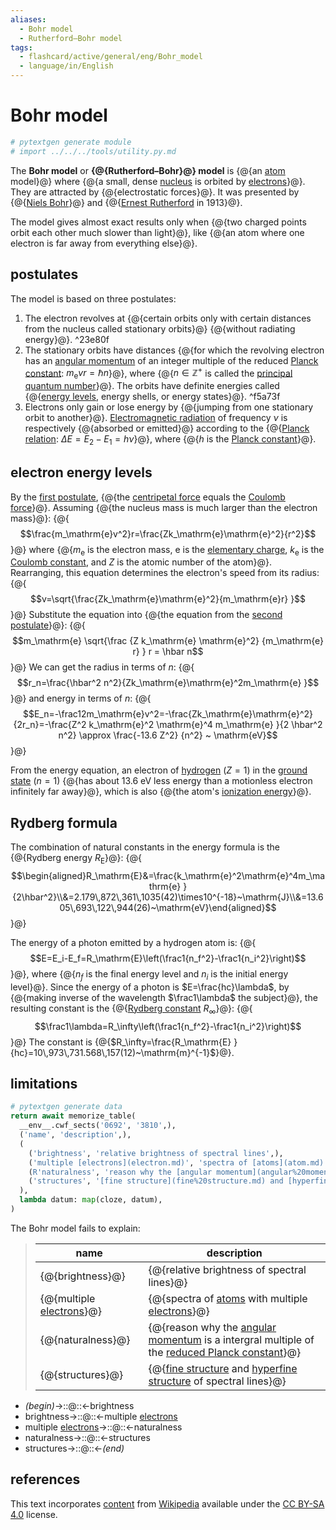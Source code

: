 ```yaml
---
aliases:
  - Bohr model
  - Rutherford–Bohr model
tags:
  - flashcard/active/general/eng/Bohr_model
  - language/in/English
---
```


# Bohr model

```Python
# pytextgen generate module
# import ../../../tools/utility.py.md
```

The __Bohr model__ or __{@{Rutherford–Bohr}@} model__ is {@{an [atom](atom.md) model}@} where {@{a small, dense [nucleus](nucleus.md) is orbited by [electrons](electron.md)}@}. They are attracted by {@{electrostatic forces}@}. It was presented by {@{[Niels Bohr](Niels%20Bohr.md)}@} and {@{[Ernest Rutherford](Ernest%20Rutherford.md) in 1913}@}. <!--SR:!2026-12-03,998,290!2026-06-04,964,330!2026-01-27,565,190!2029-11-29,1767,310!2027-10-02,984,232!2026-02-12,826,332-->

The model gives almost exact results only when {@{two charged points orbit each other much slower than light}@}, like {@{an atom where one electron is far away from everything else}@}. <!--SR:!2028-04-16,1209,290!2029-08-28,1689,292-->

## postulates

The model is based on three postulates:

1. The electron revolves at {@{certain orbits only with certain distances from the nucleus called stationary orbits}@} {@{without radiating energy}@}. <a id="^23e80f"></a>^23e80f
2. The stationary orbits have distances {@{for which the revolving electron has an [angular momentum](angular%20momentum.md) of an integer multiple of the reduced [Planck constant](Planck%20constant.md): $m_\mathrm{e} v r = \hbar n$}@}, where {@{$n\in\mathbb{Z}^+$ is called the [principal quantum number](principal%20quantum%20number.md)}@}. The orbits have definite energies called {@{[energy levels](energy%20level.md), energy shells, or energy states}@}. <a id="^f5a73f"></a>^f5a73f
3. Electrons only gain or lose energy by {@{jumping from one stationary orbit to another}@}. [Electromagnetic radiation](electromagnetic%20radiation.md) of frequency $\nu$ is respectively {@{absorbed or emitted}@} according to the {@{[Planck relation](Planck%20relation.md): $\Delta{}E=E_2-E_1=h\nu$}@}, where {@{$h$ is the [Planck constant](Planck%20constant)}@}. <!--SR:!2027-11-05,1102,250!2027-03-08,821,270!2025-06-04,421,210!2028-04-12,1375,290!2028-03-28,1364,290!2029-04-04,1586,272!2026-03-28,918,332!2028-11-05,1555,292!2027-07-06,1198,332-->

## electron energy levels

By the [first postulate](#^23e80f), {@{the [centripetal force](centripetal%20force.md) equals the [Coulomb force](Coulomb%20force.md)}@}. Assuming {@{the nucleus mass is much larger than the electron mass}@}:
{@{$$\frac{m_\mathrm{e}v^2}r=\frac{Zk_\mathrm{e}\mathrm{e}^2}{r^2}$$}@}
where {@{$m_\mathrm{e}$ is the electron mass, $\mathrm{e}$ is the [elementary charge](elementary%20charge.md), $k_\mathrm{e}$ is the [Coulomb constant](Coulomb%20constant.md), and $Z$ is the atomic number of the atom}@}. Rearranging, this equation determines the electron's speed from its radius:
{@{$$v=\sqrt{\frac{Zk_\mathrm{e}\mathrm{e}^2}{m_\mathrm{e}r} }$$}@}
Substitute the equation into {@{the equation from the [second postulate](#^f5a73f)}@}:
{@{$$m_\mathrm{e} \sqrt{\frac {Z k_\mathrm{e} \mathrm{e}^2} {m_\mathrm{e} r} } r = \hbar n$$}@}
We can get the radius in terms of $n$:
{@{$$r_n=\frac{\hbar^2 n^2}{Zk_\mathrm{e}\mathrm{e}^2m_\mathrm{e} }$$}@}
and energy in terms of $n$:
{@{$$E_n=-\frac12m_\mathrm{e}v^2=-\frac{Zk_\mathrm{e}\mathrm{e}^2}{2r_n}=-\frac{Z^2 k_\mathrm{e}^2 \mathrm{e}^4 m_\mathrm{e} }{2 \hbar^2 n^2} \approx \frac{-13.6 Z^2} {n^2} ~ \mathrm{eV}$$}@} <!--SR:!2025-09-23,747,314!2025-12-17,809,314!2025-09-08,537,254!2025-10-18,277,294!2027-12-16,1234,294!2025-07-08,517,254!2025-05-11,555,274!2025-05-19,85,130!2025-07-17,461,254-->

From the energy equation, an electron of [hydrogen](hydrogen.md) ($Z=1$) in the [ground state](ground%20state.md) ($n=1$) {@{has about 13.6 eV less energy than a motionless electron infinitely far away}@}, which is also {@{the atom's [ionization energy](ionization%20energy.md)}@}. <!--SR:!2025-10-24,669,279!2030-05-23,2007,319-->

## Rydberg formula

The combination of natural constants in the energy formula is the {@{Rydberg energy $R_\mathrm{E}$}@}:
{@{$$\begin{aligned}R_\mathrm{E}&=\frac{k_\mathrm{e}^2\mathrm{e}^4m_\mathrm{e} }{2\hbar^2}\\&=2.179\,872\,361\,1035(42)\times10^{-18}~\mathrm{J}\\&=13.605\,693\,122\,944(26)~\mathrm{eV}\end{aligned}$$}@} <!--SR:!2028-11-27,1485,302!2025-05-13,168,222-->

The energy of a photon emitted by a hydrogen atom is:
{@{$$E=E_i-E_f=R_\mathrm{E}\left(\frac1{n_f^2}-\frac1{n_i^2}\right)$$}@}, where {@{$n_f$ is the final energy level and $n_i$ is the initial energy level}@}. Since the energy of a photon is $E=\frac{hc}\lambda$, by {@{making inverse of the wavelength $\frac1\lambda$ the subject}@}, the resulting constant is the {@{[Rydberg constant](Rydberg%20constant.md) $R_\infty$}@}:
{@{$$\frac1\lambda=R_\infty\left(\frac1{n_f^2}-\frac1{n_i^2}\right)$$}@} The constant is {@{$R_\infty=\frac{R_\mathrm{E} }{hc}=10\,973\,731.568\,157(12)~\mathrm{m}^{-1}$}@}. <!--SR:!2028-04-21,1338,302!2025-10-09,763,322!2026-01-26,836,322!2025-05-02,580,302!2029-01-09,1489,302!2025-03-29,35,130-->

## limitations

```Python
# pytextgen generate data
return await memorize_table(
  __env__.cwf_sects('0692', '3810',),
  ('name', 'description',),
  (
    ('brightness', 'relative brightness of spectral lines',),
    ('multiple [electrons](electron.md)', 'spectra of [atoms](atom.md) with multiple [electrons](electron.md)',),
    (R'naturalness', 'reason why the [angular momentum](angular%20momentum.md) is a intergral multiple of the [reduced Planck constant](Planck%20constant.md#reduced%20Planck%20constant)',),
    ('structures', '[fine structure](fine%20structure.md) and [hyperfine structure](hyperfine%20structure.md) of spectral lines',),
  ),
  lambda datum: map(cloze, datum),
)
```

The Bohr model fails to explain:

<!--pytextgen generate section="0692"--><!-- The following content is generated at 2024-03-07T10:22:56.394226+08:00. Any edits will be overridden! -->

> | name | description |
> |-|-|
> | {@{brightness}@} | {@{relative brightness of spectral lines}@} |
> | {@{multiple [electrons](electron.md)}@} | {@{spectra of [atoms](atom.md) with multiple [electrons](electron.md)}@} |
> | {@{naturalness}@} | {@{reason why the [angular momentum](angular%20momentum.md) is a intergral multiple of the [reduced Planck constant](Planck%20constant.md#reduced%20Planck%20constant)}@} |
> | {@{structures}@} | {@{[fine structure](fine%20structure.md) and [hyperfine structure](hyperfine%20structure.md) of spectral lines}@} | <!--SR:!2025-05-31,366,353!2029-05-07,1507,373!2027-05-17,908,353!2027-01-19,749,333!2025-05-03,328,361!2027-02-10,807,341!2027-08-06,972,361!2027-03-21,798,341-->

<!--/pytextgen-->

<!--pytextgen generate section="3810"--><!-- The following content is generated at 2024-02-17T18:00:08.056049+08:00. Any edits will be overridden! -->

- _(begin)_→::@::←brightness <!--SR:!2029-08-22,1749,344!2025-04-21,334,353-->
- brightness→::@::←multiple [electrons](electron.md) <!--SR:!2028-02-10,1063,284!2025-04-07,228,273-->
- multiple [electrons](electron.md)→::@::←naturalness <!--SR:!2026-06-05,837,324!2025-09-03,414,313-->
- naturalness→::@::←structures <!--SR:!2027-02-11,981,324!2025-09-17,354,273-->
- structures→::@::←_(end)_ <!--SR:!2026-12-12,724,333!2025-11-11,436,333-->

<!--/pytextgen-->

## references

This text incorporates [content](https://en.wikipedia.org/wiki/Bohr_model) from [Wikipedia](Wikipedia.md) available under the [CC BY-SA 4.0](https://creativecommons.org/licenses/by-sa/4.0/) license.
